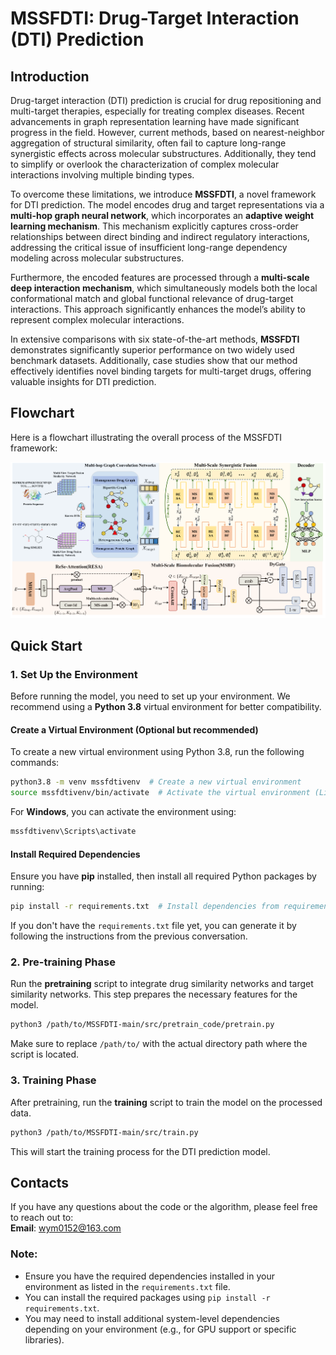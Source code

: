 # **MSSFDTI: Drug-Target Interaction (DTI) Prediction**

## **Introduction**
Drug-target interaction (DTI) prediction is crucial for drug repositioning and multi-target therapies, especially for treating complex diseases. Recent advancements in graph representation learning have made significant progress in the field. However, current methods, based on nearest-neighbor aggregation of structural similarity, often fail to capture long-range synergistic effects across molecular substructures. Additionally, they tend to simplify or overlook the characterization of complex molecular interactions involving multiple binding types.

To overcome these limitations, we introduce **MSSFDTI**, a novel framework for DTI prediction. The model encodes drug and target representations via a **multi-hop graph neural network**, which incorporates an **adaptive weight learning mechanism**. This mechanism explicitly captures cross-order relationships between direct binding and indirect regulatory interactions, addressing the critical issue of insufficient long-range dependency modeling across molecular substructures.

Furthermore, the encoded features are processed through a **multi-scale deep interaction mechanism**, which simultaneously models both the local conformational match and global functional relevance of drug-target interactions. This approach significantly enhances the model’s ability to represent complex molecular interactions.

In extensive comparisons with six state-of-the-art methods, **MSSFDTI** demonstrates significantly superior performance on two widely used benchmark datasets. Additionally, case studies show that our method effectively identifies novel binding targets for multi-target drugs, offering valuable insights for DTI prediction.

## **Flowchart**

Here is a flowchart illustrating the overall process of the MSSFDTI framework:

<img alt="MSSFDTI Flowchart" src="Flowchart.png"/>

## **Quick Start**

### **1. Set Up the Environment**
Before running the model, you need to set up your environment. We recommend using a **Python 3.8** virtual environment for better compatibility.

#### **Create a Virtual Environment (Optional but recommended)**
To create a new virtual environment using Python 3.8, run the following commands:

```bash
python3.8 -m venv mssfdtivenv  # Create a new virtual environment
source mssfdtivenv/bin/activate  # Activate the virtual environment (Linux/Mac)
```

For **Windows**, you can activate the environment using:

```bash
mssfdtivenv\Scripts\activate
```

#### **Install Required Dependencies**
Ensure you have **pip** installed, then install all required Python packages by running:

```bash
pip install -r requirements.txt  # Install dependencies from requirements.txt
```

If you don't have the `requirements.txt` file yet, you can generate it by following the instructions from the previous conversation.

### **2. Pre-training Phase**
Run the **pretraining** script to integrate drug similarity networks and target similarity networks. This step prepares the necessary features for the model.

```bash
python3 /path/to/MSSFDTI-main/src/pretrain_code/pretrain.py
```

Make sure to replace `/path/to/` with the actual directory path where the script is located.

### **3. Training Phase**
After pretraining, run the **training** script to train the model on the processed data.

```bash
python3 /path/to/MSSFDTI-main/src/train.py
```

This will start the training process for the DTI prediction model.

## **Contacts**
If you have any questions about the code or the algorithm, please feel free to reach out to:  
**Email**: wym0152@163.com

### **Note:**
- Ensure you have the required dependencies installed in your environment as listed in the `requirements.txt` file.
- You can install the required packages using `pip install -r requirements.txt`.
- You may need to install additional system-level dependencies depending on your environment (e.g., for GPU support or specific libraries).
